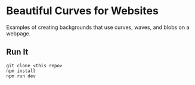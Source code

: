 # Beautiful Curves for Websites
Examples of creating backgrounds that use curves, waves, and blobs on a webpage.

## Run It
```
git clone <this repo>
npm install
npm run dev
```
